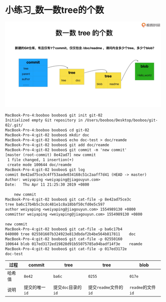 # 小练习_数一数tree的个数

![](pic/007.jpg)

```
MacBook-Pro-4:booboo booboo$ git init git-02
Initialized empty Git repository in /Users/booboo/Desktop/booboo/git-02/.git/
MacBook-Pro-4:booboo booboo$ cd git-02
MacBook-Pro-4:git-02 booboo$ mkdir doc
MacBook-Pro-4:git-02 booboo$ echo doc-test > doc/reamde
MacBook-Pro-4:git-02 booboo$ git add doc/reamde 
MacBook-Pro-4:git-02 booboo$ git commit -m 'new commit'
[master (root-commit) 8e42ad7] new commit
 1 file changed, 1 insertion(+)
 create mode 100644 doc/reamde
MacBook-Pro-4:git-02 booboo$ git log
commit 8e42ad75ce3c4ff53aade034168c51c2aaff7d41 (HEAD -> master)
Author: weiyaping <weiyaping@jiagouyun.com>
Date:   Thu Apr 11 21:25:30 2019 +0800

    new commit
MacBook-Pro-4:git-02 booboo$ git cat-file -p 8e42ad75ce3c
tree ba6c17b4b5c3cdc481e1c8a18bbf50cfd0e5c597
author weiyaping <weiyaping@jiagouyun.com> 1554989130 +0800
committer weiyaping <weiyaping@jiagouyun.com> 1554989130 +0800

new commit
MacBook-Pro-4:git-02 booboo$ git cat-file -p ba6c17b4
040000 tree 025501607b324923e813dbdaf2b4be564b817811	doc
MacBook-Pro-4:git-02 booboo$ git cat-file -p 02550160
100644 blob 017ed3172ed19828d91b55075785a94badf14f3e	reamde
MacBook-Pro-4:git-02 booboo$ git cat-file -p 017ed3172e
doc-test
```

| 过程   | commit         | tree                | tree                   | blob               |
| ------ | -------------- | ------------------- | ---------------------- | ------------------ |
| 哈希值 | `8e42`         | `ba6c`              | `0255`                 | `017e`             |
| 说明   | 提交的唯一`id` | 提交`doc`目录的`id` | 提交`readme`文件的`id` | `readme`的文件`id` |

